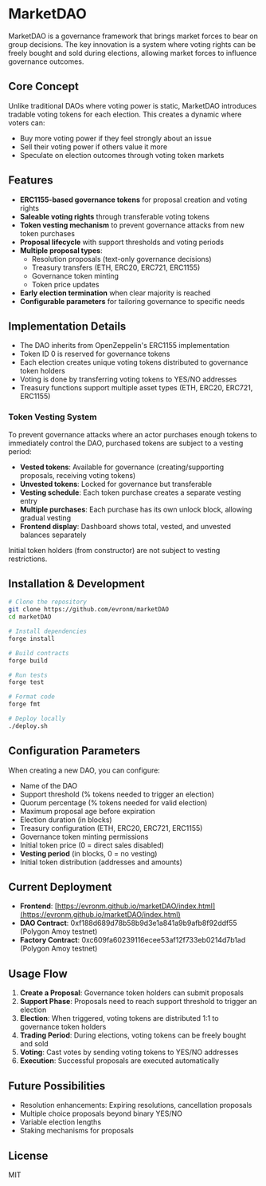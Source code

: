 # MarketDAO

MarketDAO is a governance framework that brings market forces to bear on group decisions. The key innovation is a system where voting rights can be freely bought and sold during elections, allowing market forces to influence governance outcomes.

## Core Concept

Unlike traditional DAOs where voting power is static, MarketDAO introduces tradable voting tokens for each election. This creates a dynamic where voters can:
- Buy more voting power if they feel strongly about an issue
- Sell their voting power if others value it more
- Speculate on election outcomes through voting token markets

## Features

- **ERC1155-based governance tokens** for proposal creation and voting rights
- **Saleable voting rights** through transferable voting tokens
- **Token vesting mechanism** to prevent governance attacks from new token purchases
- **Proposal lifecycle** with support thresholds and voting periods
- **Multiple proposal types**:
  - Resolution proposals (text-only governance decisions)
  - Treasury transfers (ETH, ERC20, ERC721, ERC1155)
  - Governance token minting
  - Token price updates
- **Early election termination** when clear majority is reached
- **Configurable parameters** for tailoring governance to specific needs

## Implementation Details

- The DAO inherits from OpenZeppelin's ERC1155 implementation
- Token ID 0 is reserved for governance tokens
- Each election creates unique voting tokens distributed to governance token holders
- Voting is done by transferring voting tokens to YES/NO addresses
- Treasury functions support multiple asset types (ETH, ERC20, ERC721, ERC1155)

### Token Vesting System

To prevent governance attacks where an actor purchases enough tokens to immediately control the DAO, purchased tokens are subject to a vesting period:

- **Vested tokens**: Available for governance (creating/supporting proposals, receiving voting tokens)
- **Unvested tokens**: Locked for governance but transferable
- **Vesting schedule**: Each token purchase creates a separate vesting entry
- **Multiple purchases**: Each purchase has its own unlock block, allowing gradual vesting
- **Frontend display**: Dashboard shows total, vested, and unvested balances separately

Initial token holders (from constructor) are not subject to vesting restrictions.

## Installation & Development

```bash
# Clone the repository
git clone https://github.com/evronm/marketDAO
cd marketDAO

# Install dependencies
forge install

# Build contracts
forge build

# Run tests
forge test

# Format code
forge fmt

# Deploy locally
./deploy.sh
```

## Configuration Parameters

When creating a new DAO, you can configure:
- Name of the DAO
- Support threshold (% tokens needed to trigger an election)
- Quorum percentage (% tokens needed for valid election)
- Maximum proposal age before expiration
- Election duration (in blocks)
- Treasury configuration (ETH, ERC20, ERC721, ERC1155)
- Governance token minting permissions
- Initial token price (0 = direct sales disabled)
- **Vesting period** (in blocks, 0 = no vesting)
- Initial token distribution (addresses and amounts)

## Current Deployment

- **Frontend**: [https://evronm.github.io/marketDAO/index.html](https://evronm.github.io/marketDAO/index.html)
- **DAO Contract**: 0xf188d689d78b58b9d3e1a841a9b9afb8f92ddf55 (Polygon Amoy testnet)
- **Factory Contract**: 0xc609fa60239116ecee53af12f733eb0214d7b1ad (Polygon Amoy testnet)

## Usage Flow

1. **Create a Proposal**: Governance token holders can submit proposals
2. **Support Phase**: Proposals need to reach support threshold to trigger an election
3. **Election**: When triggered, voting tokens are distributed 1:1 to governance token holders
4. **Trading Period**: During elections, voting tokens can be freely bought and sold
5. **Voting**: Cast votes by sending voting tokens to YES/NO addresses
6. **Execution**: Successful proposals are executed automatically

## Future Possibilities

- Resolution enhancements: Expiring resolutions, cancellation proposals
- Multiple choice proposals beyond binary YES/NO
- Variable election lengths
- Staking mechanisms for proposals

## License

MIT
